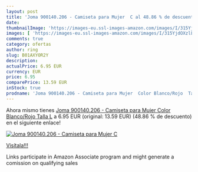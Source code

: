 ```yaml
---
layout: post
title: 'Joma 900140.206 - Camiseta para Mujer  C al 48.86 % de descuento'
date: 
thumbnailImage: 'https://images-eu.ssl-images-amazon.com/images/I/315YjdOXzlL._SL200_.jpg'
images: [ 'https://images-eu.ssl-images-amazon.com/images/I/315YjdOXzlL._SL200_.jpg' ]
comments: true
category: ofertas
author: ring
slug: B01AXYOR2Y
description:
actualPrice: 6.95 EUR
currency: EUR
price: 6.95
comparePrice: 13.59 EUR
inStock: true
prodname: 'Joma 900140.206 - Camiseta para Mujer  Color Blanco/Rojo  Talla L'
---
```


Ahora mismo tienes [Joma 900140.206 - Camiseta para Mujer  Color Blanco/Rojo  Talla L](https://www.amazon.es/dp/B01AXYOR2Y/?tag=tolees-21) a 6.95 EUR (original: 13.59 EUR) (48.86 %  de descuento) en el siguiente enlace!

[![Joma 900140.206 - Camiseta para Mujer  C](https://images-eu.ssl-images-amazon.com/images/I/315YjdOXzlL._SL200_.jpg)](https://www.amazon.es/dp/B01AXYOR2Y/?tag=tolees-21)

[Visítala!!!](https://www.amazon.es/dp/B01AXYOR2Y/?tag=tolees-21)

Links participate in Amazon Associate program and might generate a comission on qualifying sales
